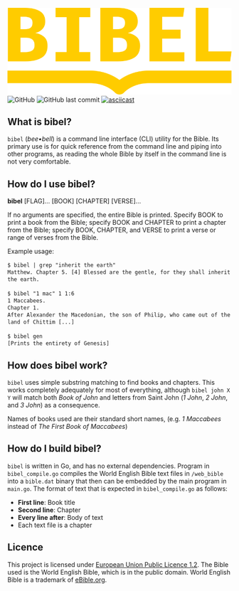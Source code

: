 ![bibel](/logo.png "bibel")
![GitHub](https://img.shields.io/github/license/maxwelljens/bibel?label=Licence) ![GitHub last commit](https://img.shields.io/github/last-commit/maxwelljens/bibel?label=Last%20Commit)
[![asciicast](https://asciinema.org/a/438002.svg)](https://asciinema.org/a/438002)

## What is bibel?

`bibel` (*bee•bell*) is a command line interface (CLI) utility for the Bible. Its primary use is for quick reference
from the command line and piping into other programs, as reading the whole Bible by itself in the command line is not
very comfortable.

## How do I use bibel?

**bibel** [FLAG]... [BOOK] [CHAPTER] [VERSE]...

If no arguments are specified, the entire Bible is printed. Specify BOOK to print a book from the Bible; specify BOOK
and CHAPTER to print a chapter from the Bible; specify BOOK, CHAPTER, and VERSE to print a verse or range of verses
from the Bible.

Example usage:

    $ bibel | grep "inherit the earth"
    Matthew. Chapter 5. [4] Blessed are the gentle, for they shall inherit the earth.
    
    $ bibel "1 mac" 1 1:6
    1 Maccabees.
    Chapter 1.
    After Alexander the Macedonian, the son of Philip, who came out of the land of Chittim [...]
    
    $ bibel gen
    [Prints the entirety of Genesis]

## How does bibel work?

`bibel` uses simple substring matching to find books and chapters. This works completely adequately for most of
everything, although `bibel john X Y` will match both *Book of John* and letters from Saint John (*1 John*, *2 John*,
and *3 John*) as a consequence.

Names of books used are their standard short names, (e.g. *1 Maccabees* instead of *The First Book of Maccabees*)

## How do I build bibel?

`bibel` is written in Go, and has no external dependencies. Program in `bibel_compile.go` compiles the World English
Bible text files in `/web_bible` into a `bible.dat` binary that then can be embedded by the main program in `main.go`.
The format of text that is expected in `bibel_compile.go` as follows:

- **First line**: Book title
- **Second line**: Chapter
- **Every line after**: Body of text
- Each text file is a chapter

## Licence

This project is licensed under [European Union Public Licence
1.2](https://joinup.ec.europa.eu/collection/eupl/eupl-text-eupl-12). The Bible used is the World English Bible, which
is in the public domain. World English Bible is a trademark of [eBible.org](https://www.ebible.org/).
